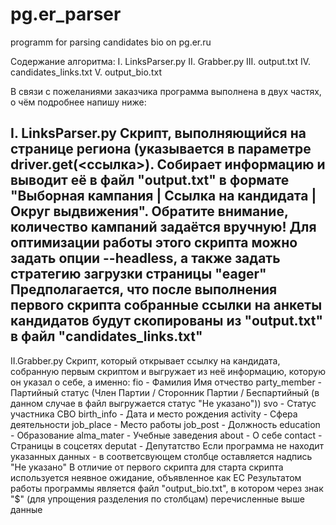 # pg.er_parser
 programm for parsing candidates bio on pg.er.ru

 Содержание алгоритма:
 I.   LinksParser.py 
 II.  Grabber.py
 III. output.txt
 IV.  candidates_links.txt
 V.   output_bio.txt

 
В связи с пожеланиями заказчика программа выполнена в двух частях, о чём подробнее напишу ниже:

I. LinksParser.py
Скрипт, выполняющийся на странице региона (указывается в параметре driver.get(<ссылка>). Собирает информацию и выводит её в файл "output.txt" в формате "Выборная кампания | Ссылка на кандидата | Округ выдвижения".
Обратите внимание, количество кампаний задаётся вручную!
Для оптимизации работы этого скрипта можно задать опции --headless, а также задать стратегию загрузки страницы "eager"
Предполагается, что после выполнения первого скрипта собранные ссылки на анкеты кандидатов будут скопированы из "output.txt" в файл "candidates_links.txt"
----------------------------------------------------------------------------------------------------------------------------------------------------------------------

II.Grabber.py
Скрипт, который открывает ссылку на кандидата, собранную первым скриптом и выгружает из неё информацию, которую он указал о себе, а именно:
    fio - Фамилия Имя отчество
    party_member - Партийный статус (Член Партии / Сторонник Партии / Беспартийный (в данном случае в файл выгружается статус "Не указано"))
    svo - Статус участника СВО
    birth_info - Дата и место рождения
    activity - Сфера деятельности
    job_place - Место работы
    job_post - Должность
    education - Образование
    alma_mater - Учебные заведения
    about - О себе
    contact - Страницы в соцсетях
    deputat - Депутатство
Если программа не находит указанных данных - в соответсвующем столбце оставляется надпись "Не указано"
В отличие от первого скрипта для старта скрипта используется неявное ожидание, объявленное как EC
Результатом работы программы является файл "output_bio.txt", в котором через знак "$" (для упрощения разделения по столбцам) перечисленные выше данные

    
